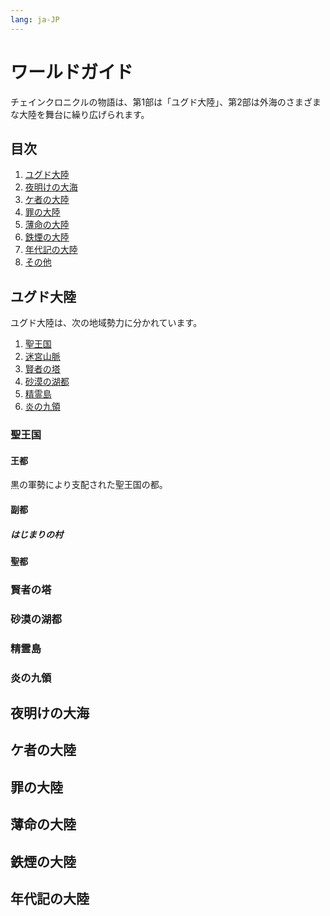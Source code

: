 ```yaml
---
lang: ja-JP
---
```


# ワールドガイド

チェインクロニクルの物語は、第1部は「ユグド大陸」、第2部は外海のさまざまな大陸を舞台に繰り広げられます。


## 目次

1. [ユグド大陸](#user-content-ユグド大陸)
1. [夜明けの大海](#user-content-夜明けの大海)
1. [ケ者の大陸](#user-content-ケ者の大陸)
1. [罪の大陸](#user-content-罪の大陸)
1. [薄命の大陸](#user-content-薄命の大陸)
1. [鉄煙の大陸](#user-content-鉄煙の大陸)
1. [年代記の大陸](#user-content-年代記の大陸)
1. [その他](#user-content-その他)


## ユグド大陸

ユグド大陸は、次の地域勢力に分かれています。

1. [聖王国](#user-content-聖王国)
1. [迷宮山脈](#user-content-迷宮山脈)
1. [賢者の塔](#user-content-賢者の塔)
1. [砂漠の湖都](#user-content-砂漠の湖都)
1. [精霊島](#user-content-精霊島)
1. [炎の九領](#user-content-炎の九領)


### 聖王国

#### 王都

黒の軍勢により支配された聖王国の都。

#### 副都

##### はじまりの村

#### 聖都

### 賢者の塔

### 砂漠の湖都

### 精霊島

### 炎の九領

## 夜明けの大海

## ケ者の大陸

## 罪の大陸

## 薄命の大陸

## 鉄煙の大陸

## 年代記の大陸


